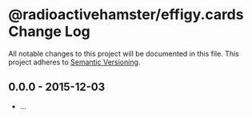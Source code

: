 # @radioactivehamster/effigy.cards Change Log
All notable changes to this project will be documented in this file.
This project adheres to [Semantic Versioning](http://semver.org/).

## 0.0.0 - 2015-12-03
* ...
